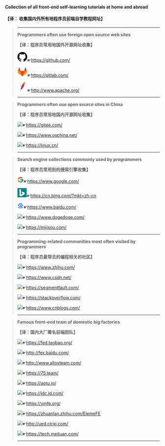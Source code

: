 #### **Collection of all front-end self-learning tutorials at home and abroad**

####                                            【译： 收集国内外所有地程序员前端自学教程网址】

>-----------------------------------------------------------------------------------------------------------------------------------------------------------
>
>**Programmers often use foreign open source web sites**
>
>**【译：程序员常用地国外开源网址收集】**
>
>![](收集国内外所有前端自学教程网址.assets/github.png)☛https://github.com/
>
>![](收集国内外所有前端自学教程网址.assets/gitlab.png)☛https://gitlab.com/
>
>![](收集国内外所有前端自学教程网址.assets/apache.png)☛http://www.apache.org/
>
>----------------------------------------------------------------------------------------------------------------------------------------------------

>**Programmers often use open source sites in China**
>
>**【译：程序员常用地国内开源网址收集】**
>
>![](收集国内外所有前端自学教程网址.assets/gitee.png)☛https://gitee.com/
>
>![](收集国内外所有前端自学教程网址.assets/oschina.png)☛https://www.oschina.net/
>
>![](收集国内外所有前端自学教程网址.assets/favicon.png)☛https://linux.cn/
>
>----------------------------------------------------------------------------------------------------------------------------------------------------

>**Search engine collections commonly used by programmers**
>
>**【译：程序员常用到的搜索引擎收集】**
>
>![](收集国内外所有前端自学教程网址.assets/google.png)☛https://www.google.com/
>
>![](收集国内外所有前端自学教程网址.assets/bing.png)☛https://cn.bing.com/?mkt=zh-cn
>
>![](收集国内外所有前端自学教程网址.assets/baidu.png)☛https://www.baidu.com/
>
>![](收集国内外所有前端自学教程网址.assets/dong.png)☛https://www.dogedoge.com/
>
>![](收集国内外所有前端自学教程网址.assets/mijisou.png)☛https://mijisou.com/
>
>----------------------------------------------------------------------------------------------------------------------------------------------------

>**Programming-related communities most often visited by programmers**
>
>**【译：程序员最常去的编程相关的社区】**
>
>![](收集国内外所有前端自学教程网址.assets/zhihu.png)☛https://www.zhihu.com/
>
>![](收集国内外所有前端自学教程网址.assets/csdn-1587898445189.png)☛https://www.csdn.net/
>
>![](收集国内外所有前端自学教程网址.assets/segmenFault.png)☛https://segmentfault.com/
>
>![](收集国内外所有前端自学教程网址.assets/StackOverFlow.png)☛https://stackoverflow.com/
>
>![](收集国内外所有前端自学教程网址.assets/cnblogs.png)☛https://www.cnblogs.com/
>
>----------------------------------------------------------------------------------------------------------------------------------------------------

>**Famous front-end team of domestic big factories**
>
>**【译：国内大厂著名前端团队】**
>
>![](收集国内外所有前端自学教程网址.assets/淘宝前端团队.png)☛https://fed.taobao.org/
>
>![](收集国内外所有前端自学教程网址.assets/百度前端团队.png)☛http://fex.baidu.com/
>
>![](收集国内外所有前端自学教程网址.assets/腾讯前端团队.png)☛http://www.alloyteam.com/
>
>![](收集国内外所有前端自学教程网址.assets/360前端团队.png)☛https://75.team/
>
>![](收集国内外所有前端自学教程网址.assets/凹凸前端团队.png)☛https://aotu.io/
>
>![](收集国内外所有前端自学教程网址.assets/京东前端团队.png)☛https://jdc.jd.com/
>
>![](收集国内外所有前端自学教程网址.assets/去那儿前端团队.png)☛https://ymfe.org/
>
>![](收集国内外所有前端自学教程网址.assets/饿了么前端团队.png)☛https://zhuanlan.zhihu.com/ElemeFE
>
>![](收集国内外所有前端自学教程网址.assets/携程网前端团队.png)☛http://ued.ctrip.com/
>
>![](收集国内外所有前端自学教程网址.assets/美团前端团队.png)☛https://tech.meituan.com/
>
>----------------------------------------------------------------------------------------------------------------------------------------------------

